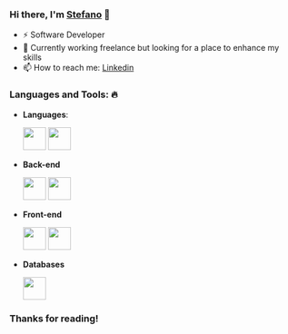 ### Hi there, I'm [Stefano](https://github.com/JuanCruzValencia)  👋
- ⚡ Software Developer
- 🚀 Currently working freelance but looking for a place to enhance my skills
- 📫 How to reach me: [Linkedin](https://www.linkedin.com/in/juan-cruz-valencia-vernengo-b91948241)


### Languages and Tools: 🔥

- **Languages**: 

  <code><img height="40" src="https://img.shields.io/badge/TypeScript-3178C6.svg?style=for-the-badge&logo=TypeScript&logoColor=white" style="max-width:100%;"></code>
  <code><img height="40" src="https://img.shields.io/badge/Javascript-363636.svg?style=for-the-badge&logo=Javascript&logoColor=yellow" style="max-width:100%;"></code>

- **Back-end**

  <code><img height="40" src="https://img.shields.io/badge/NodeJS-E0234E.svg?style=for-the-badge&logo=NodeJs&logoColor=white" style="max-width:100%;"></code>
   <code><img height="40" src="https://img.shields.io/badge/Express-2D3748.svg?style=for-the-badge&logo=Express&logoColor=white" style="max-width:100%;"></code>
 

- **Front-end**
 
  <code><img height="40" src="https://img.shields.io/badge/Next.js-000000.svg?style=for-the-badge&logo=nextdotjs&logoColor=white" style="max-width:100%;"></code>
    <code><img height="40" src="https://img.shields.io/badge/React-61DAFB.svg?style=for-the-badge&logo=React&logoColor=black" style="max-width:100%;"></code>

- **Databases**  

  <code><img height="40" src="https://img.shields.io/badge/MongoDB-47A248.svg?style=for-the-badge&logo=MongoDB&logoColor=white" style="max-width:100%;"></code>




<h3 align="left"> Thanks for reading! </h3>
